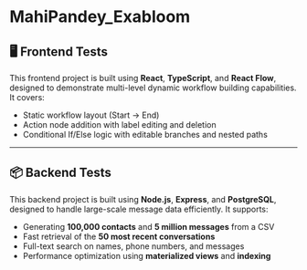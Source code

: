 # MahiPandey_Exabloom

## 🖥️ Frontend Tests
This frontend project is built using **React**, **TypeScript**, and **React Flow**, designed to demonstrate multi-level dynamic workflow building capabilities. It covers:

- Static workflow layout (Start → End)
- Action node addition with label editing and deletion
- Conditional If/Else logic with editable branches and nested paths

---

## 📦 Backend Tests
This backend project is built using **Node.js**, **Express**, and **PostgreSQL**, designed to handle large-scale message data efficiently. It supports:

- Generating **100,000 contacts** and **5 million messages** from a CSV
- Fast retrieval of the **50 most recent conversations**
- Full-text search on names, phone numbers, and messages
- Performance optimization using **materialized views** and **indexing**